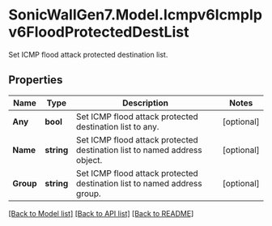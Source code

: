 # SonicWallGen7.Model.Icmpv6IcmpIpv6FloodProtectedDestList
Set ICMP flood attack protected destination list.

## Properties

Name | Type | Description | Notes
------------ | ------------- | ------------- | -------------
**Any** | **bool** | Set ICMP flood attack protected destination list to any. | [optional] 
**Name** | **string** | Set ICMP flood attack protected destination list to named address object. | [optional] 
**Group** | **string** | Set ICMP flood attack protected destination list to named address group. | [optional] 

[[Back to Model list]](../README.md#documentation-for-models) [[Back to API list]](../README.md#documentation-for-api-endpoints) [[Back to README]](../README.md)

